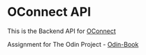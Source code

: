 # OConnect API

This is the Backend API for [OConnect](https://github.com/rejnowicz281/oconnect)

Assignment for The Odin Project - [Odin-Book](https://www.theodinproject.com/lessons/nodejs-odin-book)
